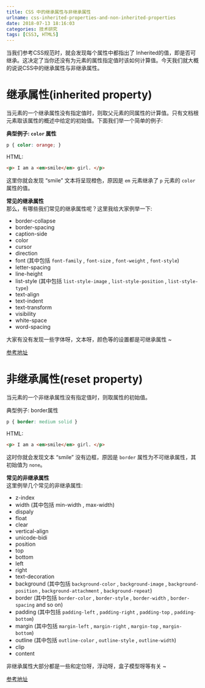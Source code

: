 ```yaml
---
title: CSS 中的继承属性与非继承属性
urlname: css-inherited-properties-and-non-inherited-properties
date: 2018-07-13 18:16:03
categories: 技术研究
tags: [CSS3, HTML5]
---
```


当我们参考CSS规范时，就会发现每个属性中都指出了 Inherited的值，即是否可继承。这决定了当你还没有为元素的属性指定值时该如何计算值。今天我们就大概的说说CSS中的继承属性与非继承属性。

# 继承属性(inherited property)
当元素的一个继承属性没有指定值时，则取父元素的同属性的计算值。只有文档根元素取该属性的概述中给定的初始值。下面我们举一个简单的例子:

**典型例子: `color` 属性**

```css
p { color: orange; }
```
HTML:
```HTML
<p> I am a <em>smile</em> girl. </p>
```
这里你就会发现 “smile” 文本将呈现橙色，原因是 `em` 元素继承了 `p` 元素的 `color` 属性的值。

**常见的继承属性**  
那么，有哪些我们常见的继承属性呢？这里我给大家例举一下:

- border-collapse
- border-spacing
- caption-side
- color
- cursor
- direction
- font (其中包括 `font-family` , `font-size` , `font-weight` , `font-style`)
- letter-spacing
- line-height
- list-style (其中包括 `list-style-image` , `list-style-position` , `list-style-type`)
- text-align
- text-indent
- text-transform
- visibility
- white-space
- word-spacing

大家有没有发现一些字体呀，文本呀，颜色等的设置都是可继承属性 ~

[参考地址](https://www.w3.org/TR/CSS21/propidx.html)

# 非继承属性(reset property)
当元素的一个非继承属性没有指定值时，则取属性的初始值。

典型例子: border属性
```css
p { border: medium solid }
```

HTML:
```HTML
<p> I am a <em>smile</em> girl. </p>
```
这时你就会发现文本 “smile” 没有边框，原因是 `border` 属性为不可继承属性，其初始值为 `none`。

**常见的非继承属性**  
这里例举几个常见的非继承属性:

- z-index
- width (其中包括 min-width , max-width)
- dispaly
- float
- clear
- vertical-align
- unicode-bidi
- position
- top
- bottom
- left
- right
- text-decoration
- background (其中包括 `background-color` , `background-image` , `background-position` , `background-attachment` , `background-repeat`)
- border (其中包括 `border-color` , `border-style` , `border-width` , `border-spacing` and so on)
- padding (其中包括 `padding-left` , `padding-right` , `padding-top` , `padding-bottom`)
- margin (其中包括 `margin-left` , `margin-right` , `margin-top` , `margin-bottom`)
- outline (其中包括 `outline-color` , `outline-style` , `outline-width`)
- clip
- content

非继承属性大部分都是一些和定位呀，浮动呀，盒子模型呀等有关 ~

[参考地址](https://www.w3.org/TR/CSS21/propidx.html)